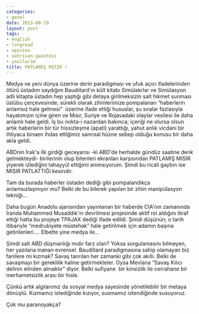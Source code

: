 ```yaml
---
categories:
- genel
date: 2013-08-19
layout: post
tags:
- english
- longread
- opinion
- sehrivan-gazetesi
- yazilarim
title: PATLAMIŞ MISIR !
---
```


  

Medya ve yeni dünya üzerine derin paradigması ve ufuk açıcı ifadelerinden ötürü üstadım saydığım Baudiilard'ın kült kitabı Simülakrlar ve Simülasyon adlı kitapta üstadın hep yaptığı gibi detaya girilmeksizin salt hikmet sunması üslübu çerçevesinde; sürekli olarak zihinlerimize pompalanan “haberlerin anlamsız hale gelmesi”  üzerine ifade ettiği hususlar, şu sıralar fazlasıyla hayatımızın içine giren ve Mısır, Suriye ve Rojavadaki olaylar vesilesi ile daha anlamlı hale geldi. İş bu nokta-i nazardan bakınca; içeriği ne olursa olsun artık haberlerin bir tür hissizleşme (apati) yarattığı, yahut anlık vicdani bir ihtiyaca binaen ihdas ettiğimiz sanrısal hüzne sebep olduğu konusu bir daha akla geldi.  

  

ABDnin İrak'a ilk girdiği geceyarısı -ki ABD'de herhalde gündüz saatine denk gelmekteydi- birilerinin olup bitenleri ekranları karşısından PATLAMIŞ MISIR yiyerek izlediğini tahayyül ettiğimi anımsıyorum. Şimdi bu ricali gaybın ise MISIR PATLATTIĞI kesindir. 

  

Tam da burada haberler üstadın dediği gibi pompalandıkça anlamsızlaşmıyor mu? Belki de bu bilerek yapılan bir zihin manipülasyon tekniği…

  

Daha bugün Anadolu ajansından yayınlanan bir haberde CIA'nın zamanında İranda Muhammed Musaddık'ın devrilmesi projesinde aktif rol aldığını itiraf ettiği hatta bu projeye TPAJAX dediği ifade edildi. Şimdi düşünün; o tarih itibariyle “medrubiyete müstehak” hale getirilmek için adamın başına getirilenleri…. Elbette yine medya ile… 

  

Şimdi salt ABD düşmanlığı mıdır farz olan? Yoksa sorgulamasını bilmeyen, her yazılana inanan evrensel  Baudillard paradigmasına sahip olamayan biz fanilere mi kızmak? Savaş tanrıları her zamanki gibi çok akıllı. Belki de savaşmayı bir gereklilik haline getirmekteler. Oysa Mevlana “Savaş Kılıcı delinin elinden almaktır” diyor. Belki sufiyane  bir kinsizlik ile cerrahane bir merhametsizlik arası bir hisle. 

  

Çünkü artık algılarımız da sosyal medya sayesinde yönetilebilir bir metaya dönüştü. Kızmamız istediğinde kızıyor, susmamız istendiğinde susuyoruz. 

  

Çok mu paranoyakça?
